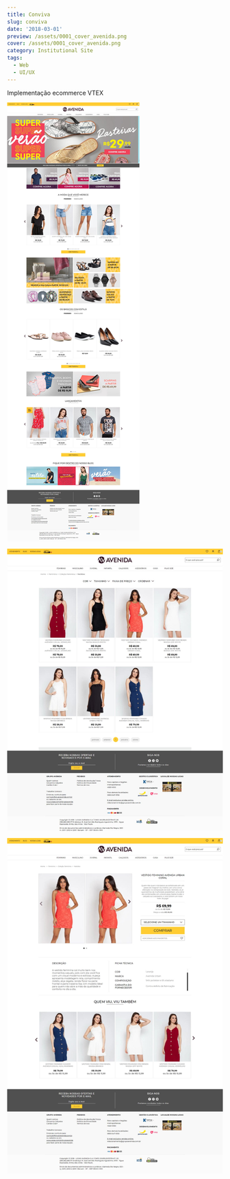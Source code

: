 ```yaml
---
title: Conviva
slug: conviva
date: '2018-03-01'
preview: /assets/0001_cover_avenida.png
cover: /assets/0001_cover_avenida.png
category: Institutional Site
tags:
  - Web
  - UI/UX
---
```

Implementação ecommerce VTEX

![](/assets/grupoavenida_01.jpg)

![](/assets/grupoavenida_02.jpg)

![](/assets/grupoavenida_03.jpg)
